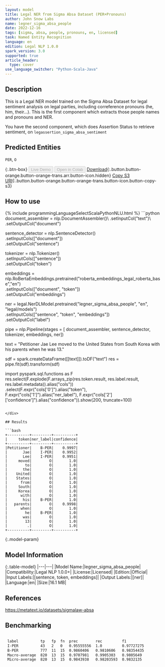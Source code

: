 ```yaml
---
layout: model
title: Legal NER from Sigma Absa Dataset (PER+Pronouns)
author: John Snow Labs
name: legner_sigma_absa_people
date: 2022-12-16
tags: [sigma, absa, people, pronouns, en, licensed]
task: Named Entity Recognition
language: en
edition: Legal NLP 1.0.0
spark_version: 3.0
supported: true
article_header:
  type: cover
use_language_switcher: "Python-Scala-Java"
---
```


## Description

This is a Legal NER model trained on the Sigma Absa Dataset for legal sentiment analysis on legal parties, including correference pronouns (he, him, their...). This is the first component which extracts those people names and pronouns and NER.

You have the second component, which does Assertion Status to retrieve sentiment, on `legassertion_sigma_absa_sentiment`

## Predicted Entities

`PER`, `O`

{:.btn-box}
<button class="button button-orange" disabled>Live Demo</button>
<button class="button button-orange" disabled>Open in Colab</button>
[Download](https://s3.amazonaws.com/auxdata.johnsnowlabs.com/legal/models/legner_sigma_absa_people_en_1.0.0_3.0_1671202164090.zip){:.button.button-orange.button-orange-trans.arr.button-icon.hidden}
[Copy S3 URI](s3://auxdata.johnsnowlabs.com/legal/models/legner_sigma_absa_people_en_1.0.0_3.0_1671202164090.zip){:.button.button-orange.button-orange-trans.button-icon.button-copy-s3}

## How to use



<div class="tabs-box" markdown="1">
{% include programmingLanguageSelectScalaPythonNLU.html %}
```python
document_assembler = nlp.DocumentAssembler()\
    .setInputCol("text")\
    .setOutputCol("document")

sentence_detector = nlp.SentenceDetector() \
    .setInputCols(["document"]) \
    .setOutputCol("sentence")

tokenizer = nlp.Tokenizer()\
    .setInputCols(["sentence"])\
    .setOutputCol("token")

embeddings = nlp.RoBertaEmbeddings.pretrained("roberta_embeddings_legal_roberta_base","en") \
    .setInputCols(["document", "token"]) \
    .setOutputCol("embeddings")

ner = legal.NerDLModel.pretrained("legner_sigma_absa_people", "en", "legal/models")\
        .setInputCols(["sentence", "token", "embeddings"])\
        .setOutputCol("label")

pipe = nlp.Pipeline(stages = [ document_assembler, sentence_detector, tokenizer, embeddings, ner])

text = "Petitioner Jae Lee moved to the United States from South Korea with his parents when he was 13."

sdf = spark.createDataFrame([[text]]).toDF("text")
res = pipe.fit(sdf).transform(sdf)

import pyspark.sql.functions as F
res.select(F.explode(F.arrays_zip(res.token.result, 
                                     res.label.result, 
                                     res.label.metadata)).alias("cols"))\
                  .select(F.expr("cols['0']").alias("token"),
                          F.expr("cols['1']").alias("ner_label"),
                          F.expr("cols['2']['confidence']").alias("confidence")).show(200, truncate=100)
```

</div>

## Results

```bash
+----------+---------+----------+
|     token|ner_label|confidence|
+----------+---------+----------+
|Petitioner|    B-PER|    0.9997|
|       Jae|    I-PER|    0.9952|
|       Lee|    I-PER|    0.9951|
|     moved|        O|       1.0|
|        to|        O|       1.0|
|       the|        O|       1.0|
|    United|        O|       1.0|
|    States|        O|       1.0|
|      from|        O|       1.0|
|     South|        O|       1.0|
|     Korea|        O|       1.0|
|      with|        O|       1.0|
|       his|    B-PER|       1.0|
|   parents|        O|    0.9998|
|      when|        O|       1.0|
|        he|    B-PER|       1.0|
|       was|        O|       1.0|
|        13|        O|       1.0|
|         .|        O|       1.0|
+----------+---------+----------+
```

{:.model-param}
## Model Information

{:.table-model}
|---|---|
|Model Name:|legner_sigma_absa_people|
|Compatibility:|Legal NLP 1.0.0+|
|License:|Licensed|
|Edition:|Official|
|Input Labels:|[sentence, token, embeddings]|
|Output Labels:|[ner]|
|Language:|en|
|Size:|16.1 MB|

## References

https://metatext.io/datasets/sigmalaw-absa

## Benchmarking

```bash

 label          tp   fp  fn  prec        rec         f1         
 I-PER          43   2   0   0.95555556  1.0         0.97727275 
 B-PER          777  11  15  0.9860406   0.9810606   0.98354435 
 Macro-average  820  13  15  0.9707981   0.9905303   0.9805649  
 Micro-average  820  13  15  0.9843938   0.98203593  0.9832135  
 
```